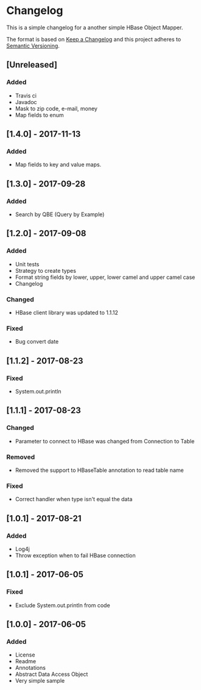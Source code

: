 # Changelog

This is a simple changelog for a another simple HBase Object Mapper.

The format is based on [Keep a Changelog](http://keepachangelog.com/en/1.0.0/)
and this project adheres to [Semantic Versioning](http://semver.org/spec/v2.0.0.html).

## [Unreleased]
### Added
- Travis ci
- Javadoc
- Mask to zip code, e-mail, money
- Map fields to enum

## [1.4.0] - 2017-11-13
### Added
- Map fields to key and value maps.

## [1.3.0] - 2017-09-28
### Added
- Search by QBE (Query by Example)

## [1.2.0] - 2017-09-08
### Added
- Unit tests
- Strategy to create types
- Format string fields by lower, upper, lower camel and upper camel case
- Changelog

### Changed
- HBase client library was updated to 1.1.12

### Fixed
- Bug convert date


## [1.1.2] - 2017-08-23
### Fixed
- System.out.println 


## [1.1.1] - 2017-08-23
### Changed
- Parameter to connect to HBase was changed from Connection to Table

### Removed
- Removed the support to HBaseTable annotation to read table name 

### Fixed
- Correct handler when type isn't equal the data


## [1.0.1] - 2017-08-21
### Added
- Log4j
- Throw exception when to fail HBase connection


## [1.0.1] - 2017-06-05
### Fixed
- Exclude System.out.println from code


## [1.0.0] - 2017-06-05
### Added
- License
- Readme
- Annotations
- Abstract Data Access Object
- Very simple sample
